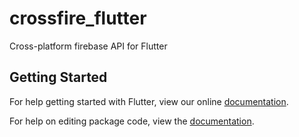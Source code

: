 # crossfire_flutter

Cross-platform firebase API for Flutter

## Getting Started

For help getting started with Flutter, view our online [documentation](https://flutter.io/).

For help on editing package code, view the [documentation](https://flutter.io/developing-packages/).
